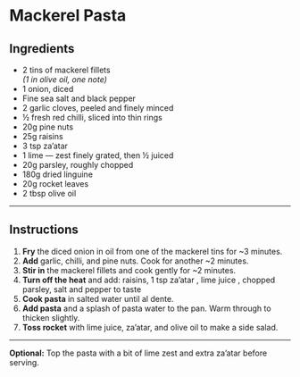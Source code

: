 # Mackerel Pasta

## Ingredients

- 2 tins of mackerel fillets  
  _(1 in olive oil, one note)_
- 1 onion, diced
- Fine sea salt and black pepper
- 2 garlic cloves, peeled and finely minced
- ½ fresh red chilli, sliced into thin rings
- 20g pine nuts
- 25g raisins
- 3 tsp za’atar
- 1 lime — zest finely grated, then ½ juiced
- 20g parsley, roughly chopped
- 180g dried linguine
- 20g rocket leaves
- 2 tbsp olive oil

---

## Instructions

1. **Fry** the diced onion in oil from one of the mackerel tins for ~3 minutes.
2. **Add** garlic, chilli, and pine nuts. Cook for another ~2 minutes.
3. **Stir in** the mackerel fillets and cook gently for ~2 minutes.
4. **Turn off the heat** and add: raisins, 1 tsp za’atar , lime juice , chopped parsley, salt and pepper to taste
5. **Cook pasta** in salted water until al dente.
6. **Add pasta** and a splash of pasta water to the pan. Warm through to thicken slightly.
7. **Toss rocket** with lime juice, za’atar, and olive oil to make a side salad.

---

**Optional:** Top the pasta with a bit of lime zest and extra za’atar before serving.